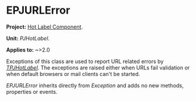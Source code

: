# EPJURLError

**Project:** [Hot Label Component](../API.md).

**Unit:** _PJHotLabel_.

**Applies to:** ~>2.0

Exceptions of this class are used to report URL related errors by _[TPJHotLabel](./TPJHotLabel.md)_. The exceptions are raised either when URLs fail validation or when default browsers or mail clients can't be started.

_EPJURLError_ inherits directly from _Exception_ and adds no new methods, properties or events.

